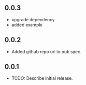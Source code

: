 ## 0.0.3

* upgrade dependency
* added example
  
## 0.0.2

* Added github repo url to pub spec.

## 0.0.1

* TODO: Describe initial release.

